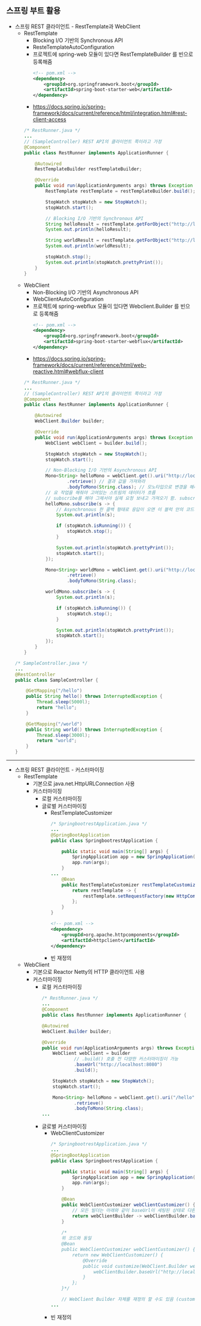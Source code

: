 ## **스프링 부트 활용**
  * 스프링 REST 클라이언트 - RestTemplate과 WebClient
    * RestTemplate
      * Blocking I/O 기반의 Synchronous API
      * ResteTemplateAutoConfiguration
      * 프로젝트에 spring-web 모듈이 있다면 RestTemplateBuilder 를 빈으로 등록해줌
        ```xml
        <!-- pom.xml -->
        <dependency>
            <groupId>org.springframework.boot</groupId>
            <artifactId>spring-boot-starter-web</artifactId>
        </dependency>
        ```
      * https://docs.spring.io/spring-framework/docs/current/reference/html/integration.html#rest-client-access
      ```java
      /* RestRunner.java */
      ...
      // (SampleController) REST API의 클라이언트 쪽이라고 가정
      @Component
      public class RestRunner implements ApplicationRunner {

          @Autowired
          RestTemplateBuilder restTemplateBuilder;

          @Override
          public void run(ApplicationArguments args) throws Exception {
              RestTemplate restTemplate = restTemplateBuilder.build();

              StopWatch stopWatch = new StopWatch();
              stopWatch.start();

              // Blocking I/O 기반의 Synchronous API
              String helloResult = restTemplate.getForObject("http://localhost:8080/hello", String.class); // 이 호출이 끝나기 전까지는 다음 라인으로 넘어가지 않음
              System.out.println(helloResult);

              String worldResult = restTemplate.getForObject("http://localhost:8080/world", String.class);
              System.out.println(worldResult);

              stopWatch.stop();
              System.out.println(stopWatch.prettyPrint());
          }
      }
      ```
    * WebClient
      * Non-Blocking I/O 기반의 Asynchronous API
      * WebClientAutoConfiguration
      * 프로젝트에 spring-webflux 모듈이 있다면 Webclient.Builder 를 빈으로 등록해줌
        ```xml
        <!-- pom.xml -->
        <dependency>
            <groupId>org.springframework.boot</groupId>
            <artifactId>spring-boot-starter-webflux</artifactId>
        </dependency>
        ```
      * https://docs.spring.io/spring-framework/docs/current/reference/html/web-reactive.html#webflux-client
      ```java
      /* RestRunner.java */
      ...
      // (SampleController) REST API의 클라이언트 쪽이라고 가정
      @Component
      public class RestRunner implements ApplicationRunner {

          @Autowired
          WebClient.Builder builder;

          @Override
          public void run(ApplicationArguments args) throws Exception {
              WebClient webClient = builder.build();

              StopWatch stopWatch = new StopWatch();
              stopWatch.start();

              // Non-Blocking I/O 기반의 Asynchronous API
              Mono<String> helloMono = webClient.get().uri("http://localhost:8080/hello")
                      .retrieve() // 결과 값을 가져와라
                      .bodyToMono(String.class); // 모노타입으로 변경을 해라
              // 요 작업을 해줘야 고여있는 스트림의 데이터가 흐름
              // subscribe를 해야 그제서야 실제 요청 보내고 가져오기 함. subscribe도 non blocking 이라 실행하고 바로 넘어감
              helloMono.subscribe(s -> {
                  // Asynchronous 한 콜백 형태로 응답이 오면 이 블럭 안의 코드가 실행됨
                  System.out.println(s);

                  if (stopWatch.isRunning()) {
                      stopWatch.stop();
                  }

                  System.out.println(stopWatch.prettyPrint());
                  stopWatch.start();
              });

              Mono<String> worldMono = webClient.get().uri("http://localhost:8080/world")
                      .retrieve()
                      .bodyToMono(String.class);

              worldMono.subscribe(s -> {
                  System.out.println(s);

                  if (stopWatch.isRunning()) {
                      stopWatch.stop();
                  }

                  System.out.println(stopWatch.prettyPrint());
                  stopWatch.start();
              });
          }
      }
      ```
    ```java
    /* SampleController.java */
    ...
    @RestController
    public class SampleController {

        @GetMapping("/hello")
        public String hello() throws InterruptedException {
            Thread.sleep(5000l);
            return "hello";
        }

        @GetMapping("/world")
        public String world() throws InterruptedException {
            Thread.sleep(3000l);
            return "world";
        }
    }
    ```
***
  * 스프링 REST 클라이언트 - 커스터마이징
    * RestTemplate
      * 기본으로 java.net.HttpURLConnection 사용
      * 커스터마이징
        * 로컬 커스터마이징
        * 글로벌 커스터마이징
          * RestTemplateCustomizer
            ```java
            /* SpringbootrestApplication.java */
            ...
            @SpringBootApplication
            public class SpringbootrestApplication {

                public static void main(String[] args) {
                    SpringApplication app = new SpringApplication(SpringbootrestApplication.class);
                    app.run(args);
                }
            ...
                @Bean
                public RestTemplateCustomizer restTemplateCustomizer() {
                    return restTemplate -> {
                        restTemplate.setRequestFactory(new HttpComponentsClientHttpRequestFactory()); // Apache Http Client 를 사용하게 됨
                    };
                }
            }
            ```
            ```xml
            <!-- pom.xml -->
            <dependency>
                <groupId>org.apache.httpcomponents</groupId>
                <artifactId>httpclient</artifactId>
            </dependency>
            ```
          * 빈 재정의
    * WebClient
      * 기본으로 Reactor Netty의 HTTP 클라이언트 사용
      * 커스터마이징
        * 로컬 커스터마이징
          ```java
          /* RestRunner.java */
          ...
          @Component
          public class RestRunner implements ApplicationRunner {

          @Autowired
          WebClient.Builder builder;

          @Override
          public void run(ApplicationArguments args) throws Exception {
              WebClient webClient = builder
                      // .build() 호출 전 다양한 커스터마이징이 가능
                      .baseUrl("http://localhost:8080")
                      .build();

              StopWatch stopWatch = new StopWatch();
              stopWatch.start();

              Mono<String> helloMono = webClient.get().uri("/hello") // 위에서 baseUrl 세팅을 해 줬기 때문에 "/hello" 라고만 호출해도 됨
                      .retrieve()
                      .bodyToMono(String.class);
          ...
          ```
        * 글로벌 커스터마이징
          * WebClientCustomizer
            ```java
            /* SpringbootrestApplication.java */
            ...
            @SpringBootApplication
            public class SpringbootrestApplication {

                public static void main(String[] args) {
                    SpringApplication app = new SpringApplication(SpringbootrestApplication.class);
                    app.run(args);
                }

                @Bean
                public WebClientCustomizer webClientCustomizer() {
                    // 모든 빌더는 아래와 같이 baseUrl이 세팅된 상태로 다른 빈들에게 주입이 됨
                    return webClientBuilder -> webClientBuilder.baseUrl("http://localhost:8080");
                }
                
                /*
                위 코드와 동일
                @Bean
                public WebClientCustomizer webClientCustomizer() {
                    return new WebClientCustomizer() {
                        @Override
                        public void customize(WebClient.Builder webClientBuilder) {
                            webClientBuilder.baseUrl("http://localhost:8080");
                        }
                    };
                }*/

                // WebClient Builder 자체를 재정의 할 수도 있음 (customizer 말고)
            ...
            ```
          * 빈 재정의
